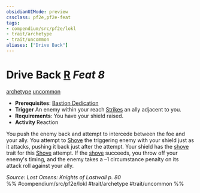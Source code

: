 ```yaml
---
obsidianUIMode: preview
cssclass: pf2e,pf2e-feat
tags:
- compendium/src/pf2e/lokl
- trait/archetype
- trait/uncommon
aliases: ["Drive Back"]
---
```

# Drive Back  [R](chapter-9-playing-the-game.md#Actions "Reaction") *Feat 8*  
[archetype](archetype.md "Archetype Feat Trait")  [uncommon](uncommon.md "Uncommon Rarity Trait")  

- **Prerequisites**: [Bastion Dedication](bastion-dedication-apg.md)
- **Trigger** An enemy within your reach [Strikes](strike.md) an ally adjacent to you.
- **Requirements**: You have your shield raised.
- **Activity** Reaction

You push the enemy back and attempt to intercede between the foe and your ally. You attempt to [Shove](Reference/Rules/Actions/shove.md) the triggering enemy with your shield just as it attacks, pushing it back just after the attempt. Your shield has the [shove](Reference/Rules/Traits/shove.md "Shove Weapon Trait") trait for this [Shove](Reference/Rules/Actions/shove.md) attempt. If the [shove](Reference/Rules/Actions/shove.md) succeeds, you throw off your enemy's timing, and the enemy takes a –1 circumstance penalty on its attack roll against your ally.

*Source: Lost Omens: Knights of Lastwall p. 80*  
%% #compendium/src/pf2e/lokl #trait/archetype #trait/uncommon %%